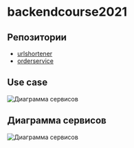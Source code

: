 # backendcourse2021

## Репозитории

* [urlshortener](https://github.com/KernelMrex/backendcourse2021-urlshortener)
* [orderservice](https://github.com/KernelMrex/backendcourse2021-orderservice)


## Use case
![Диаграмма сервисов](https://github.com/KernelMrex/backendcourse2021/tree/master/pictures/use_case_diagram.jpg)


## Диаграмма сервисов

![Диаграмма сервисов](https://github.com/KernelMrex/backendcourse2021/tree/master/pictures/service_diagram_v3.jpg)
